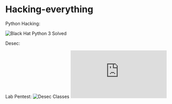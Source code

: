 # Hacking-everything

Python Hacking:

![Black Hat Python 3 Solved](https://github.com/avelin0/blackhat-python3)


Desec:

Lab Pentest:
![Desec Classes](https://github.com/avelin0/Desec-Classes)
![Desec Classes 2](https://github.com/avelin0/desec-new/blob/master/web-recon-vpn.md)
